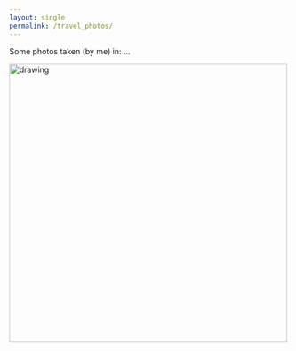```yaml
---
layout: single
permalink: /travel_photos/
---
```


Some photos taken (by me) in: ...

<img src="/assets/images/j.jpg" alt="drawing" width="500"/>